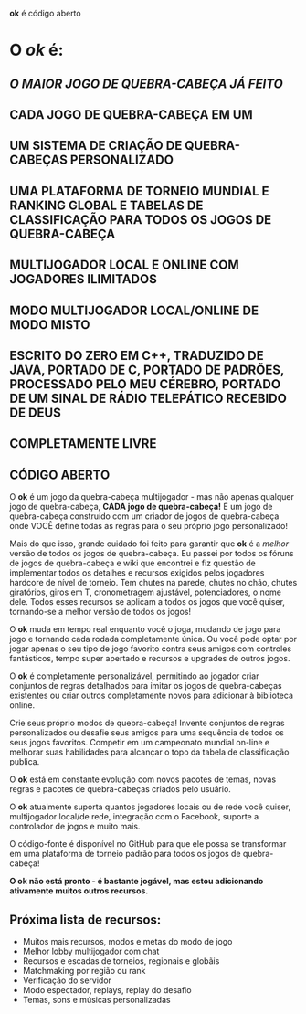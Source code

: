 **ok** é código aberto

# O *ok* é:

## *O MAIOR JOGO DE QUEBRA-CABEÇA JÁ FEITO*

## CADA JOGO DE QUEBRA-CABEÇA EM UM

## UM SISTEMA DE CRIAÇÃO DE QUEBRA-CABEÇAS PERSONALIZADO

## UMA PLATAFORMA DE TORNEIO MUNDIAL E RANKING GLOBAL E TABELAS DE CLASSIFICAÇÃO PARA TODOS OS JOGOS DE QUEBRA-CABEÇA

## MULTIJOGADOR LOCAL E ONLINE COM JOGADORES ILIMITADOS

## MODO MULTIJOGADOR LOCAL/ONLINE DE MODO MISTO

## ESCRITO DO ZERO EM C++, TRADUZIDO DE JAVA, PORTADO DE C, PORTADO DE PADRÕES, PROCESSADO PELO MEU CÉREBRO, PORTADO DE UM SINAL DE RÁDIO TELEPÁTICO RECEBIDO DE DEUS

## COMPLETAMENTE LIVRE

## CÓDIGO ABERTO

O **ok** é um jogo da quebra-cabeça multijogador - mas não apenas qualquer jogo de quebra-cabeça, **CADA jogo de quebra-cabeça!** É um jogo de quebra-cabeça construído com um criador de jogos de quebra-cabeça onde VOCÊ define todas as regras para o seu próprio jogo personalizado!

Mais do que isso, grande cuidado foi feito para garantir que **ok** é a *melhor* versão de todos os jogos de quebra-cabeça. Eu passei por todos os fóruns de jogos de quebra-cabeça e wiki que encontrei e fiz questão de implementar todos os detalhes e recursos exigidos pelos jogadores hardcore de nível de torneio. Tem chutes na parede, chutes no chão, chutes giratórios, giros em T, cronometragem ajustável, potenciadores, o nome dele. Todos esses recursos se aplicam a todos os jogos que você quiser, tornando-se a melhor versão de todos os jogos!

O **ok** muda em tempo real enquanto você o joga, mudando de jogo para jogo e tornando cada rodada completamente única. Ou você pode optar por jogar apenas o seu tipo de jogo favorito contra seus amigos com controles fantásticos, tempo super apertado e recursos e upgrades de outros jogos.

O **ok** é completamente personalizável, permitindo ao jogador criar conjuntos de regras detalhados para imitar os jogos de quebra-cabeças existentes ou criar outros completamente novos para adicionar à biblioteca online.

Crie seus próprio modos de quebra-cabeça! Invente conjuntos de regras personalizados ou desafie seus amigos para uma sequência de todos os seus jogos favoritos. Competir em um campeonato mundial on-line e melhorar suas habilidades para alcançar o topo da tabela de classificação publica.

O **ok** está em constante evolução com novos pacotes de temas, novas regras e pacotes de quebra-cabeças criados pelo usuário.

O **ok** atualmente suporta quantos jogadores locais ou de rede você quiser, multijogador local/de rede, integração com o Facebook, suporte a controlador de jogos e muito mais.

O código-fonte é disponível no GitHub para que ele possa se transformar em uma plataforma de torneio padrão para todos os jogos de quebra-cabeça!

**O ok não está pronto - é bastante jogável, mas estou adicionando ativamente muitos outros recursos.**

## Próxima lista de recursos:
* Muitos mais recursos, modos e metas do modo de jogo
* Melhor lobby multijogador com chat
* Recursos e escadas de torneios, regionais e globãis
* Matchmaking por região ou rank
* Verificação do servidor
* Modo espectador, replays, replay do desafio
* Temas, sons e músicas personalizadas
